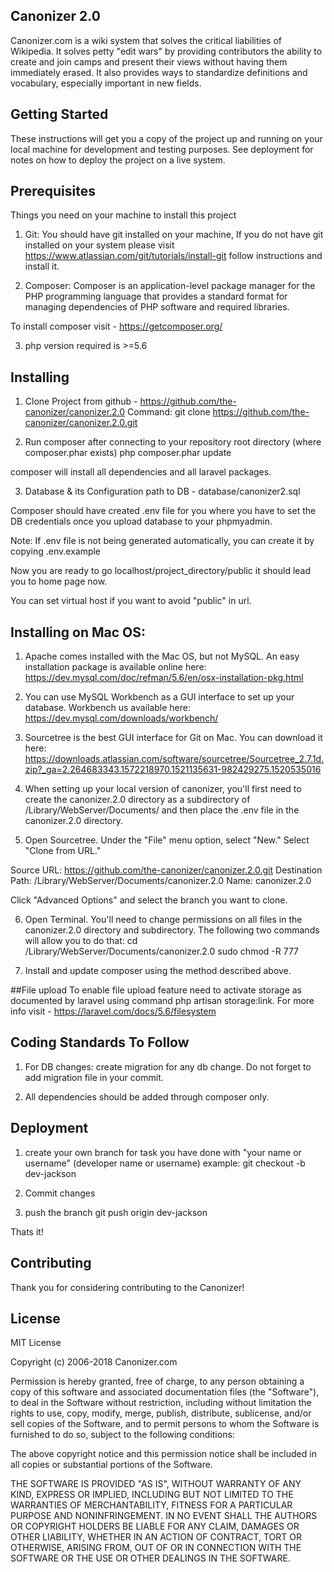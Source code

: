 ## Canonizer 2.0

   Canonizer.com is a wiki system that solves the critical liabilities of Wikipedia. It solves petty "edit wars" by providing contributors the ability to create and join camps and present their views without having them immediately erased. It also provides ways to standardize definitions and vocabulary, especially important in new fields.


## Getting Started

These instructions will get you a copy of the project up and running on your local machine for development and testing purposes. See deployment for notes on how to deploy the project on a live system.

## Prerequisites
Things you need on your machine to install this project

1. Git: You should have git installed on your machine, If you do not have git installed on your system please visit https://www.atlassian.com/git/tutorials/install-git follow instructions and install it.

2. Composer: Composer is an application-level package manager for the PHP programming language that provides a standard format for managing dependencies of PHP software and required libraries. 

To install composer visit - https://getcomposer.org/

3. php version required is >=5.6

## Installing
1. Clone Project from github - https://github.com/the-canonizer/canonizer.2.0
Command: git clone https://github.com/the-canonizer/canonizer.2.0.git

2. Run composer after connecting to your repository root directory (where composer.phar exists)
php composer.phar update

composer will install all dependencies and all laravel packages.

3. Database & its Configuration
 path to DB - database/canonizer2.sql

 Composer should have created .env file for you where you have to set the DB credentials once you upload database to your phpmyadmin.

 Note: If .env file is not being generated automatically, you can create it by copying .env.example

 Now you are ready to go
localhost/project_directory/public it should lead you to home page now.

You can set virtual host if you want to avoid "public" in url.

## Installing on Mac OS:

1. Apache comes installed with the Mac OS, but not MySQL. An easy installation package is available online here: https://dev.mysql.com/doc/refman/5.6/en/osx-installation-pkg.html 

2. You can use MySQL Workbench as a GUI interface to set up your database. Workbench us available here: https://dev.mysql.com/downloads/workbench/

3. Sourcetree is the best GUI interface for Git on Mac. You can download it here: https://downloads.atlassian.com/software/sourcetree/Sourcetree_2.7.1d.zip?_ga=2.264683343.1572218970.1521135631-982429275.1520535016

4. When setting up your local version of canonizer, you'll first need to create the canonizer.2.0 directory as a subdirectory of /Library/WebServer/Documents/ and then place the .env file in the canonizer.2.0 directory. 

5. Open Sourcetree. Under the "File" menu option, select "New." Select "Clone from URL."

Source URL: https://github.com/the-canonizer/canonizer.2.0.git
Destination Path: /Library/WebServer/Documents/canonizer.2.0
Name: canonizer.2.0

Click "Advanced Options" and select the branch you want to clone. 

6. Open Terminal. You'll need to change permissions on all files in the canonizer.2.0 directory and subdirectory. The following two commands will allow you to do that:
cd /Library/WebServer/Documents/canonizer.2.0
sudo chmod -R 777

7. Install and update composer using the method described above. 


##File upload
To enable file upload feature need to activate storage as documented by laravel using command 
php artisan storage:link. For more info visit - https://laravel.com/docs/5.6/filesystem

## Coding Standards To Follow

1. For DB changes: create migration for any db change. Do not forget to add migration file in your commit.

2. All dependencies should be added through composer only.

## Deployment
1. create  your own branch for task you have done with "your name or username" (developer name or username)
example:  git checkout -b dev-jackson

2. Commit changes 

3. push the branch
git push origin dev-jackson

Thats it!

## Contributing

Thank you for considering contributing to the Canonizer! 

## License
MIT License

Copyright (c) 2006-2018 Canonizer.com

Permission is hereby granted, free of charge, to any person obtaining a copy
of this software and associated documentation files (the "Software"), to deal
in the Software without restriction, including without limitation the rights
to use, copy, modify, merge, publish, distribute, sublicense, and/or sell
copies of the Software, and to permit persons to whom the Software is
furnished to do so, subject to the following conditions:

The above copyright notice and this permission notice shall be included in all
copies or substantial portions of the Software.

THE SOFTWARE IS PROVIDED "AS IS", WITHOUT WARRANTY OF ANY KIND, EXPRESS OR
IMPLIED, INCLUDING BUT NOT LIMITED TO THE WARRANTIES OF MERCHANTABILITY,
FITNESS FOR A PARTICULAR PURPOSE AND NONINFRINGEMENT. IN NO EVENT SHALL THE
AUTHORS OR COPYRIGHT HOLDERS BE LIABLE FOR ANY CLAIM, DAMAGES OR OTHER
LIABILITY, WHETHER IN AN ACTION OF CONTRACT, TORT OR OTHERWISE, ARISING FROM,
OUT OF OR IN CONNECTION WITH THE SOFTWARE OR THE USE OR OTHER DEALINGS IN THE
SOFTWARE.

